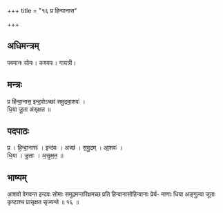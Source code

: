 +++
title = "१६ प्र हिन्वानास"

+++
## अधिमन्त्रम्
पवमानः सोमः। कश्यपः। गायत्री।

## मन्त्रः
प्र हि॑न्वा॒नास॒ इन्द॒वोऽच्छा॑ समु॒द्रमा॒शवः॑ ।  
धि॒या जू॒ता अ॑सृक्षत ॥

## पदपाठः
प्र । हि॒न्वा॒नासः॑ । इन्द॑वः । अच्छ॑ । स॒मु॒द्रम् । आ॒शवः॑ ।  
धि॒या । जू॒ताः । अ॒सृ॒क्ष॒त॒ ॥

## भाष्यम्
आशवो वेगवन्त इन्दवः सोमाः समुद्रमन्तरिक्षमच्छ प्रति हिन्वानासोहिन्वानाः प्रेर्य- माणाः धिया अङ्गुल्या जूताः कृष्टाश्च प्रासृक्षत सृज्यन्ते ॥ १६ ॥
